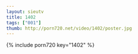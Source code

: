 ```yaml
--- 
layout: sieutv
title: 1402
tags: ["001"]
thumb: http://porn720.net/video/1402/poster.jpg
---
```

{% include porn720 key="1402" %} 
